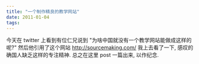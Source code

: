 ```yaml
---
title: "一个制作精良的教学网站"
date: 2011-01-04
tags:
---
```


今天在 twitter 上看到有位仁兄说到 "为啥中国就没有一个教学网站能做成这样的呢?" 然后他引用了这个网站 <a href="http://sourcemaking.com/">http://sourcemaking.com/</a> 我上去看了一下, 感叹的确国人缺乏这样的专注精神. 总之在这里 post 一篇出来, 以作纪念.
